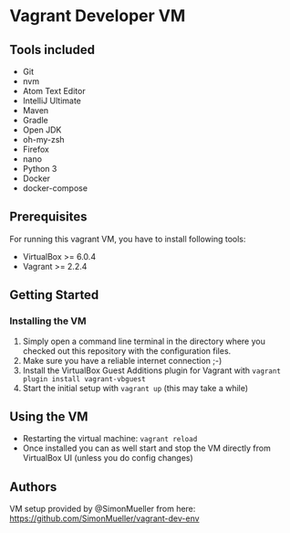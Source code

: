 # Vagrant Developer VM

## Tools included

* Git
* nvm
* Atom Text Editor
* IntelliJ Ultimate
* Maven
* Gradle
* Open JDK
* oh-my-zsh
* Firefox
* nano
* Python 3
* Docker
* docker-compose

## Prerequisites

For running this vagrant VM, you have to install following tools:
* VirtualBox >= 6.0.4
* Vagrant >= 2.2.4

## Getting Started

### Installing the VM

1. Simply open a command line terminal in the directory where you checked out this repository with the configuration files.
2. Make sure you have a reliable internet connection ;-)
3. Install the VirtualBox Guest Additions plugin for Vagrant with `vagrant plugin install vagrant-vbguest`
4. Start the initial setup with `vagrant up` (this may take a while)

## Using the VM

* Restarting the virtual machine: `vagrant reload`
* Once installed you can as well start and stop the VM directly from VirtualBox UI (unless you do config changes)

## Authors

VM setup provided by @SimonMueller from here:
https://github.com/SimonMueller/vagrant-dev-env

